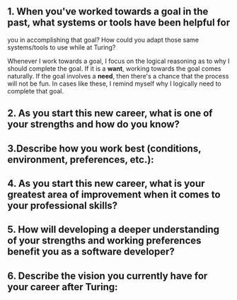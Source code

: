 ## 1. When you've worked towards a goal in the past, what systems or tools have been helpful for 
you in accomplishing that goal? How could you adapt those same systems/tools to use while at Turing?

Whenever I work towards a goal, I focus on the logical reasoning as to why I should complete the goal. If it is a **want**, 
working towards the goal comes naturally. If the goal involves a **need**, then there's a chance that the process
will not be fun. In cases like these, I remind myself why I logically need to complete that goal.


## 2. As you start this new career, what is one of your strengths and how do you know?



## 3.Describe how you work best (conditions, environment, preferences, etc.):



## 4. As you start this new career, what is your greatest area of improvement when it comes to your professional skills?



## 5. How will developing a deeper understanding of your strengths and working preferences benefit you as a software developer?



## 6. Describe the vision you currently have for your career after Turing:
